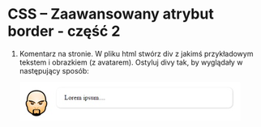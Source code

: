 # CSS – Zaawansowany atrybut border - część 2

1. Komentarz na stronie.
W pliku html stwórz div z jakimś przykładowym tekstem i obrazkiem (z avatarem). Ostyluj divy tak, by wyglądały w następujący sposób:

	![Avatar](images/avatar.jpg)
